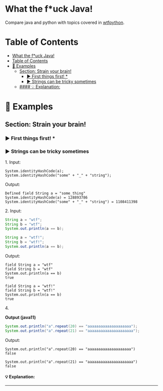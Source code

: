 
# What the f*uck Java!

Compare java and python with topics covered in [wtfpython](https://github.com/satwikkansal/wtfpython).


# Table of Contents

<!-- Generated using "markdown-toc -i README.md --maxdepth 3"-->

<!-- toc -->

- [What the f*uck Java!](#what-the-fuck-java)
- [Table of Contents](#table-of-contents)
- [👀 Examples](#-examples)
  - [Section: Strain your brain!](#section-strain-your-brain)
    - [▶ First things first! *](#-first-things-first-)
    - [▶ Strings can be tricky sometimes](#-strings-can-be-tricky-sometimes)
  - [#### 💡 Explanation:](#h4-id-explanation-4-explanationh4)
    
<!-- tocstop -->


# 👀 Examples

## Section: Strain your brain!

### ▶ First things first! *


### ▶ Strings can be tricky sometimes

<!-- Example ID: 30f1d3fc-e267-4b30-84ef-4d9e7091ac1a --->
1\. Input:

```javaString a = "some_thing";
System.identityHashCode(a);
System.identityHashCode("some" + "_" + "string");
```
Output:
```
Defined field String a = "some_thing"
System.identityHashCode(a) = 128893786
System.identityHashCode("some" + "_" + "string") = 1108411398
```

2\. Input:
```java
String a = "wtf";
String b = "wtf";
System.out.println(a == b);

String a = "wtf!";
String b = "wtf!";
System.out.println(a == b);
```

Output:
```
field String a = "wtf"
field String b = "wtf"
System.out.println(a == b)
true

field String a = "wtf!"
field String b = "wtf!"
System.out.println(a == b)
true
```

4\.

**Output (java11)**

```java
System.out.println("a".repeat(20) == "aaaaaaaaaaaaaaaaaaaa");
System.out.println("a".repeat(21) == "aaaaaaaaaaaaaaaaaaaaa");
```

Output:
```
System.out.println("a".repeat(20) == "aaaaaaaaaaaaaaaaaaaa")
false

System.out.println("a".repeat(21) == "aaaaaaaaaaaaaaaaaaaaa")
false
```

#### 💡 Explanation:
---